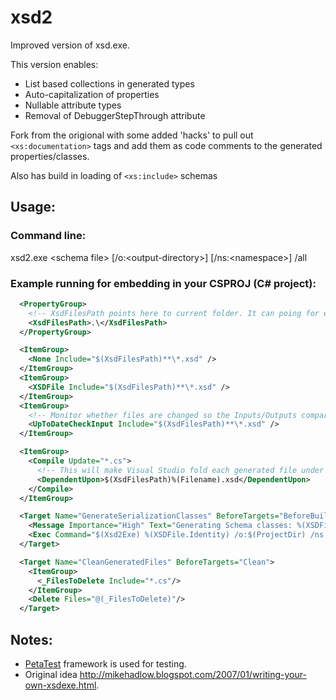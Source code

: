 
# xsd2


Improved version of xsd.exe.

This version enables:

* List based collections in generated types
* Auto-capitalization of properties
* Nullable attribute types
* Removal of DebuggerStepThrough attribute

Fork from the origional with some added 'hacks' to pull out `<xs:documentation>` tags and add them as code comments to the generated properties/classes.

Also has build in loading of `<xs:include>` schemas

## Usage:
### Command line:
xsd2.exe &lt;schema file&gt; [/o:&lt;output-directory&gt;] [/ns:&lt;namespace&gt;] /all

### Example running for embedding in your CSPROJ (C# project):

```xml
  <PropertyGroup>
    <!-- XsdFilesPath points here to current folder. It can poing for example to external folder, like ..\..\sdk\schema\ -->
    <XsdFilesPath>.\</XsdFilesPath>
  </PropertyGroup>

  <ItemGroup>
    <None Include="$(XsdFilesPath)**\*.xsd" />
  </ItemGroup>
  <ItemGroup>
    <XSDFile Include="$(XsdFilesPath)**\*.xsd" />
  </ItemGroup>
  <ItemGroup>
    <!-- Monitor whether files are changed so the Inputs/Outputs comparision below will re-generate -->
    <UpToDateCheckInput Include="$(XsdFilesPath)**\*.xsd" />
  </ItemGroup>

  <ItemGroup>
    <Compile Update="*.cs">
      <!-- This will make Visual Studio fold each generated file under its xsd source -->
      <DependentUpon>$(XsdFilesPath)%(Filename).xsd</DependentUpon>
    </Compile>
  </ItemGroup>

  <Target Name="GenerateSerializationClasses" BeforeTargets="BeforeBuild" Inputs="@(XSDFile)" Outputs="@(XSDFile -> '%(Filename).cs')">
    <Message Importance="High" Text="Generating Schema classes: %(XSDFile.Identity)" />
    <Exec Command="$(Xsd2Exe) %(XSDFile.Identity) /o:$(ProjectDir) /ns:SomeNamespaces.Interfaces.Schema" />
  </Target>

  <Target Name="CleanGeneratedFiles" BeforeTargets="Clean">
    <ItemGroup>
      <_FilesToDelete Include="*.cs"/>
    </ItemGroup>
    <Delete Files="@(_FilesToDelete)"/>
  </Target>
```

## Notes:

* [PetaTest](http://www.toptensoftware.com/petatest/) framework is used for testing.
* Original idea http://mikehadlow.blogspot.com/2007/01/writing-your-own-xsdexe.html.
